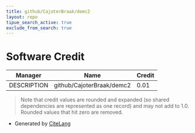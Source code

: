 ```yaml
---
title: github/CajoterBraak/demc2
layout: repo
tipue_search_active: true
exclude_from_search: true
---
```

# Software Credit

|Manager|Name|Credit|
|-------|----|------|
|DESCRIPTION|github/CajoterBraak/demc2|0.01|


> Note that credit values are rounded and expanded (so shared dependencies are represented as one record) and may not add to 1.0. Rounded values that hit zero are removed.


- Generated by [CiteLang](https://github.com/vsoch/citelang)
